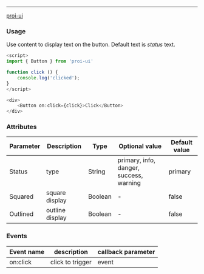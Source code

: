 ---
[proi-ui](https://github.com/specialdoom/proi-ui)

### Usage
Use content to display text on the button. Default text is _status_ text.
```javascript
<script>
import { Button } from 'proi-ui'

function click () {
    console.log('clicked');
}
</script>

<div>
    <Button on:click={click}>Click</Button>
</div>
```

### Attributes
| Parameter | Description | Type | Optional value | Default value |
| --- | --- | --- | --- | --- |
| Status | type | String | primary, info, danger, success, warning | primary |
| Squared | square display | Boolean | - | false |
| Outlined | outline display | Boolean | - | false |

### Events
| Event name | description | callback parameter |
| --- | --- | --- |
| on:click | click to trigger | event |